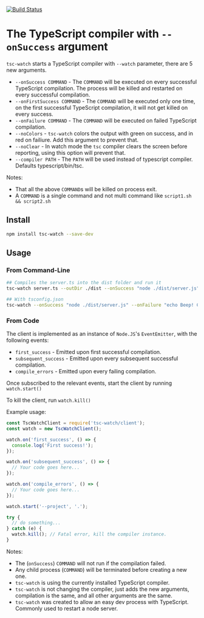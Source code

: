 [![Build Status](https://travis-ci.com/gilamran/tsc-watch.svg?branch=master)](https://travis-ci.com/gilamran/tsc-watch)

# The TypeScript compiler with `--onSuccess` argument

`tsc-watch` starts a TypeScript compiler with `--watch` parameter, there are 5 new arguments.

- `--onSuccess COMMAND` - The `COMMAND` will be executed on every successful TypeScript compilation. The process will be killed and restarted on every successful compilation.
- `--onFirstSuccess COMMAND` - The `COMMAND` will be executed only one time, on the first successful TypeScript compilation, it will not get killed on every success.
- `--onFailure COMMAND` - The `COMMAND` will be executed on failed TypeScript compilation.
- `--noColors` - `tsc-watch` colors the output with green on success, and in red on failiure. Add this argument to prevent that.
- `--noClear` - In watch mode the `tsc` compiler clears the screen before reporting, using this option will prevent that.
- `--compiler PATH` - The `PATH` will be used instead of typescript compiler. Defaults typescript/bin/tsc.

Notes:
* That all the above `COMMAND`s will be killed on process exit.
* A `COMMAND` is a single command and not multi command like `script1.sh && script2.sh`

## Install

```sh
npm install tsc-watch --save-dev
```

## Usage

### From Command-Line

```sh
## Compiles the server.ts into the dist folder and run it
tsc-watch server.ts --outDir ./dist --onSuccess "node ./dist/server.js" --onFailure "echo Beep! Compilation Failed" --compiler typescript/bin/tsc

## With tsconfig.json
tsc-watch --onSuccess "node ./dist/server.js" --onFailure "echo Beep! Compilation Failed" --compiler typescript/bin/tsc
```

### From Code

The client is implemented as an instance of `Node.JS`'s `EventEmitter`, with the following events:

- `first_success` - Emitted upon first successful compilation.
- `subsequent_success` - Emitted upon every subsequent successful compilation.
- `compile_errors` - Emitted upon every failing compilation.

Once subscribed to the relevant events, start the client by running `watch.start()`

To kill the client, run `watch.kill()`

Example usage:

```javascript
const TscWatchClient = require('tsc-watch/client');
const watch = new TscWatchClient();

watch.on('first_success', () => {
  console.log('First success!');
});

watch.on('subsequent_success', () => {
  // Your code goes here...
});

watch.on('compile_errors', () => {
  // Your code goes here...
});

watch.start('--project', '.');

try {
  // do something...
} catch (e) {
  watch.kill(); // Fatal error, kill the compiler instance.
}
```

Notes:

- The (`onSuccess`) `COMMAND` will not run if the compilation failed.
- Any child process (`COMMAND`) will be terminated before creating a new one.
- `tsc-watch` is using the currently installed TypeScript compiler.
- `tsc-watch` is not changing the compiler, just adds the new arguments, compilation is the same, and all other arguments are the same.
- `tsc-watch` was created to allow an easy dev process with TypeScript. Commonly used to restart a node server.
